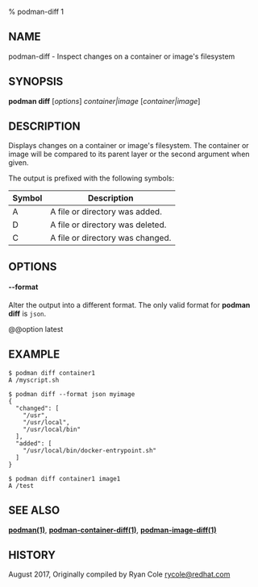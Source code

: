 % podman-diff 1

## NAME

podman\-diff - Inspect changes on a container or image's filesystem

## SYNOPSIS

**podman diff** [*options*] _container|image_ [*container|image*]

## DESCRIPTION

Displays changes on a container or image's filesystem. The container or image will be compared to its parent layer or the second argument when given.

The output is prefixed with the following symbols:

| Symbol | Description                      |
| ------ | -------------------------------- |
| A      | A file or directory was added.   |
| D      | A file or directory was deleted. |
| C      | A file or directory was changed. |

## OPTIONS

#### **--format**

Alter the output into a different format. The only valid format for **podman diff** is `json`.

@@option latest

## EXAMPLE

```
$ podman diff container1
A /myscript.sh
```

```
$ podman diff --format json myimage
{
  "changed": [
    "/usr",
    "/usr/local",
    "/usr/local/bin"
  ],
  "added": [
    "/usr/local/bin/docker-entrypoint.sh"
  ]
}
```

```
$ podman diff container1 image1
A /test
```

## SEE ALSO

**[podman(1)](commands/podman.md)**, **[podman-container-diff(1)](commands/podman-container/podman-container-diff.md)**, **[podman-image-diff(1)](commands/podman-image/podman-image-diff.md)**

## HISTORY

August 2017, Originally compiled by Ryan Cole <rycole@redhat.com>
